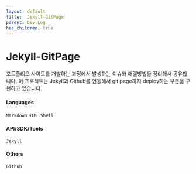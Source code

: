 ```yaml
---
layout: default
title:  Jekyll-GitPage
parent: Dev-Log
has_children: true
---
```


# Jekyll-GitPage

포트폴리오 사이트를 개발하는 과정에서 발생하는 이슈와 해결방법을 정리해서 공유합니다.
이 프로젝트는 Jekyll과 Github를 연동해서 git page까지 deploy하는 부분을 구현하고 있습니다.

#### Languages
`Markdown` `HTML` `Shell`

#### API/SDK/Tools
`Jekyll` 

#### Others
`Github`